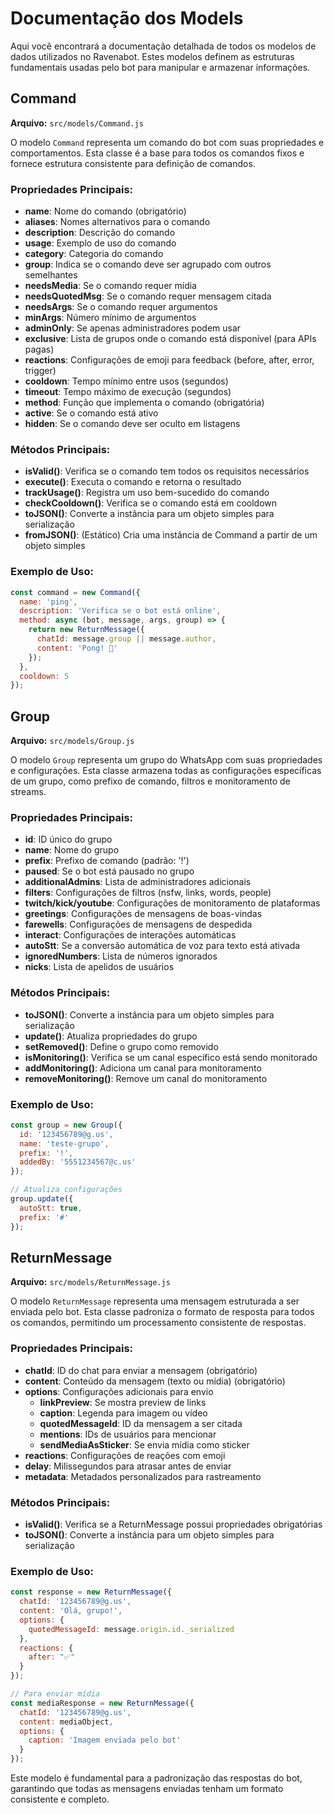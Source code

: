# Documentação dos Models

Aqui você encontrará a documentação detalhada de todos os modelos de dados utilizados no Ravenabot. Estes modelos definem as estruturas fundamentais usadas pelo bot para manipular e armazenar informações.

## Command

**Arquivo:** `src/models/Command.js`

O modelo `Command` representa um comando do bot com suas propriedades e comportamentos. Esta classe é a base para todos os comandos fixos e fornece estrutura consistente para definição de comandos.

### Propriedades Principais:

- **name**: Nome do comando (obrigatório)
- **aliases**: Nomes alternativos para o comando
- **description**: Descrição do comando
- **usage**: Exemplo de uso do comando
- **category**: Categoria do comando
- **group**: Indica se o comando deve ser agrupado com outros semelhantes
- **needsMedia**: Se o comando requer mídia
- **needsQuotedMsg**: Se o comando requer mensagem citada
- **needsArgs**: Se o comando requer argumentos
- **minArgs**: Número mínimo de argumentos
- **adminOnly**: Se apenas administradores podem usar
- **exclusive**: Lista de grupos onde o comando está disponível (para APIs pagas)
- **reactions**: Configurações de emoji para feedback (before, after, error, trigger)
- **cooldown**: Tempo mínimo entre usos (segundos)
- **timeout**: Tempo máximo de execução (segundos)
- **method**: Função que implementa o comando (obrigatória)
- **active**: Se o comando está ativo
- **hidden**: Se o comando deve ser oculto em listagens

### Métodos Principais:

- **isValid()**: Verifica se o comando tem todos os requisitos necessários
- **execute()**: Executa o comando e retorna o resultado
- **trackUsage()**: Registra um uso bem-sucedido do comando
- **checkCooldown()**: Verifica se o comando está em cooldown
- **toJSON()**: Converte a instância para um objeto simples para serialização
- **fromJSON()**: (Estático) Cria uma instância de Command a partir de um objeto simples

### Exemplo de Uso:

```javascript
const command = new Command({
  name: 'ping',
  description: 'Verifica se o bot está online',
  method: async (bot, message, args, group) => {
    return new ReturnMessage({
      chatId: message.group || message.author,
      content: 'Pong! 🏓'
    });
  },
  cooldown: 5
});
```

## Group

**Arquivo:** `src/models/Group.js`

O modelo `Group` representa um grupo do WhatsApp com suas propriedades e configurações. Esta classe armazena todas as configurações específicas de um grupo, como prefixo de comando, filtros e monitoramento de streams.

### Propriedades Principais:

- **id**: ID único do grupo
- **name**: Nome do grupo
- **prefix**: Prefixo de comando (padrão: '!')
- **paused**: Se o bot está pausado no grupo
- **additionalAdmins**: Lista de administradores adicionais
- **filters**: Configurações de filtros (nsfw, links, words, people)
- **twitch/kick/youtube**: Configurações de monitoramento de plataformas
- **greetings**: Configurações de mensagens de boas-vindas
- **farewells**: Configurações de mensagens de despedida
- **interact**: Configurações de interações automáticas
- **autoStt**: Se a conversão automática de voz para texto está ativada
- **ignoredNumbers**: Lista de números ignorados
- **nicks**: Lista de apelidos de usuários

### Métodos Principais:

- **toJSON()**: Converte a instância para um objeto simples para serialização
- **update()**: Atualiza propriedades do grupo
- **setRemoved()**: Define o grupo como removido
- **isMonitoring()**: Verifica se um canal específico está sendo monitorado
- **addMonitoring()**: Adiciona um canal para monitoramento
- **removeMonitoring()**: Remove um canal do monitoramento

### Exemplo de Uso:

```javascript
const group = new Group({
  id: '123456789@g.us',
  name: 'teste-grupo',
  prefix: '!',
  addedBy: '5551234567@c.us'
});

// Atualiza configurações
group.update({
  autoStt: true,
  prefix: '#'
});
```

## ReturnMessage

**Arquivo:** `src/models/ReturnMessage.js`

O modelo `ReturnMessage` representa uma mensagem estruturada a ser enviada pelo bot. Esta classe padroniza o formato de resposta para todos os comandos, permitindo um processamento consistente de respostas.

### Propriedades Principais:

- **chatId**: ID do chat para enviar a mensagem (obrigatório)
- **content**: Conteúdo da mensagem (texto ou mídia) (obrigatório)
- **options**: Configurações adicionais para envio
  - **linkPreview**: Se mostra preview de links
  - **caption**: Legenda para imagem ou vídeo
  - **quotedMessageId**: ID da mensagem a ser citada
  - **mentions**: IDs de usuários para mencionar
  - **sendMediaAsSticker**: Se envia mídia como sticker
- **reactions**: Configurações de reações com emoji
- **delay**: Milissegundos para atrasar antes de enviar
- **metadata**: Metadados personalizados para rastreamento

### Métodos Principais:

- **isValid()**: Verifica se a ReturnMessage possui propriedades obrigatórias
- **toJSON()**: Converte a instância para um objeto simples para serialização

### Exemplo de Uso:

```javascript
const response = new ReturnMessage({
  chatId: '123456789@g.us',
  content: 'Olá, grupo!',
  options: {
    quotedMessageId: message.origin.id._serialized
  },
  reactions: {
    after: "✅"
  }
});

// Para enviar mídia
const mediaResponse = new ReturnMessage({
  chatId: '123456789@g.us',
  content: mediaObject,
  options: {
    caption: 'Imagem enviada pelo bot'
  }
});
```

Este modelo é fundamental para a padronização das respostas do bot, garantindo que todas as mensagens enviadas tenham um formato consistente e completo.